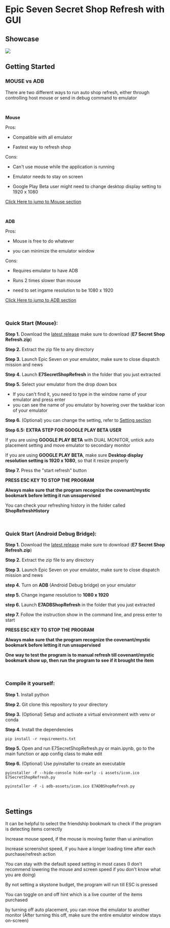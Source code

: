 # Epic Seven Secret Shop Refresh with GUI
## Showcase
![](https://github.com/sya1999/Epic-Seven-Secret-Shop-Refresh/blob/main/assets/E7.gif)
## Getting Started
### MOUSE vs ADB
There are two different ways to run auto shop refresh, either through controlling host mouse or send in debug command to emulator

<br>

**Mouse**

Pros:

- Compatible with all emulator

- Fastest way to refresh shop 

Cons:

- Can't use mouse while the application is running

- Emulator needs to stay on screen

- Google Play Beta user might need to change desktop display setting to 1920 x 1080

[Click Here to jump to Mouse section]([https://github.com/Solunium/Epic-Seven-E7-Secret-Shop-Refresh/tree/main?tab=readme-ov-file#quick-start-mouse])

<br>

**ADB**

Pros:

- Mouse is free to do whatever

- you can minimize the emulator window 

Cons:

- Requires emulator to have ADB 

- Runs 2 times slower than mouse

- need to set ingame resolution to be 1080 x 1920

[Click Here to jump to ADB section](https://github.com/Solunium/Epic-Seven-E7-Secret-Shop-Refresh/blob/main/README.md#quick-start-android-debug-bridge)

<br>

### Quick Start (Mouse):
**Step 1.** Download the [latest release](https://github.com/sya1999/Epic-Seven-Secret-Shop-Refresh/releases) make sure to download (**E7 Secret Shop Refresh.zip**)

**Step 2.** Extract the zip file to any directory

**Step 3.** Launch Epic Seven on your emulator, make sure to close dispatch mission and news

**Step 4.** Launch **E7SecretShopRefresh** in the folder that you just extracted

**Step 5.** Select your emulator from the drop down box	
  - If you can't find it, you need to type in the window name of your emulator and press enter
  - you can see the name of you emulator by hovering over the taskbar icon of your emulator

**Step 6.** (Optional) you can change the setting, refer to [Setting section](https://github.com/sya1999/Epic-Seven-Secret-Shop-Refresh/tree/main?tab=readme-ov-file#settings)

**Step 6.5:** **EXTRA STEP FOR GOOGLE PLAY BETA USER**

If you are using **GOOGLE PLAY BETA** with DUAL MONITOR, untick auto placement setting and move emulator to secondary monitor

If you are using **GOOGLE PLAY BETA**, make sure **Desktop display resolution setting is 1920 x 1080**, so that it resize properly  

**Step 7.** Press the "start refresh" button

**PRESS ESC KEY TO STOP THE PROGRAM**

**Always make sure that the program recognize the covenant/mystic bookmark before letting it run unsupervised**
	
You can check your refreshing history in the folder called **ShopRefreshHistory**

<br>

### Quick Start (Android Debug Bridge):
**Step 1.** Download the [latest release](https://github.com/sya1999/Epic-Seven-Secret-Shop-Refresh/releases) make sure to download (**E7 Secret Shop Refresh.zip**)

**Step 2.** Extract the zip file to any directory

**Step 3.** Launch Epic Seven on your emulator, make sure to close dispatch mission and news

**step 4.** Turn on **ADB** (Android Debug bridge) on your emulator

**step 5.** Change ingame resolution to **1080 x 1920**

**step 6.** Launch **E7ADBShopRefresh** in the folder that you just extracted

**step 7.** Follow the instruction show in the command line, and press enter to start

**PRESS ESC KEY TO STOP THE PROGRAM**

**Always make sure that the program recognize the covenant/mystic bookmark before letting it run unsupervised**

**One way to test the program is to manual refresh till covenant/mystic bookmark show up, then run the program to see if it brought the item**

<br>

### Compile it yourself:
**Step 1.** Install python

**Step 2.** Git clone this repository to your directory

**Step 3.** (Optional) Setup and activate a virtual environment with venv or conda

**Step 4.** Install the dependencies
```
pip install -r requirements.txt
```
**Step 5.** Open and run E7SecretShopRefresh.py or main.ipynb, go to the main function or app config class to make edit

**Step 6.** (Optional) Use pyinstaller to create an executable
```
pyinstaller -F --hide-console hide-early -i assets/icon.ico E7SecretShopRefresh.py
```
```
pyinstaller -F -i adb-assets/icon.ico E7ADBShopRefresh.py
```

<br>

## Settings
It can be helpful to select the friendship bookmark to check if the program is detecting items correctly	

Increase mouse speed, if the mouse is moving faster than ui animation

Increase screenshot speed, if you have a longer loading time after each purchase/refresh action

You can stay with the default speed setting in most cases 
(I don't recommend lowering the mouse and screen speed if you don't know what you are doing)

By not setting a skystone budget, the program will run till ESC is pressed

You can toggle on and off hint which is a live counter of the items purchased

by turning off auto placement, you can move the emulator to another monitor (After turning this off, make sure the entire emulator window stays on-screen)
